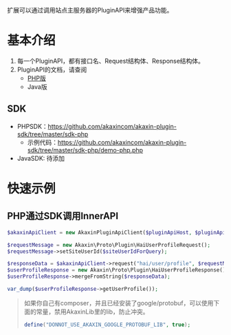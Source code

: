 
扩展可以通过调用站点主服务器的PluginAPI来增强产品功能。

基本介绍
====

1. 每一个PluginAPI，都有接口名、Request结构体、Response结构体。
2. PluginAPI的文档，请查阅
    * [PHP版](sdk-php/)
    * Java版

SDK
----

* PHPSDK：https://github.com/akaxincom/akaxin-plugin-sdk/tree/master/sdk-php
    * 示例代码：https://github.com/akaxincom/akaxin-plugin-sdk/tree/master/sdk-php/demo-php.php
* JavaSDK: 待添加


快速示例
====

PHP通过SDK调用InnerAPI
----

```php
$akaxinApiClient = new AkaxinPluginApiClient($pluginApiHost, $pluginApiPort, $pluginId, $pluginAuthKey);

$requestMessage = new Akaxin\Proto\Plugin\HaiUserProfileRequest();
$requestMessage->setSiteUserId($siteUserIdForQuery);

$responseData = $akaxinApiClient->request("hai/user/profile", $requestMessage);
$userProfileResponse = new Akaxin\Proto\Plugin\HaiUserProfileResponse();
$userProfileResponse->mergeFromString($responseData);

var_dump($userProfileResponse->getUserProfile());
```

> 如果你自己有composer，并且已经安装了google/protobuf，可以使用下面的常量，禁用AkaxinLib里的lib，防止冲突。
>
> ```php
> define("DONNOT_USE_AKAXIN_GOOGLE_PROTOBUF_LIB", true);
> ```
